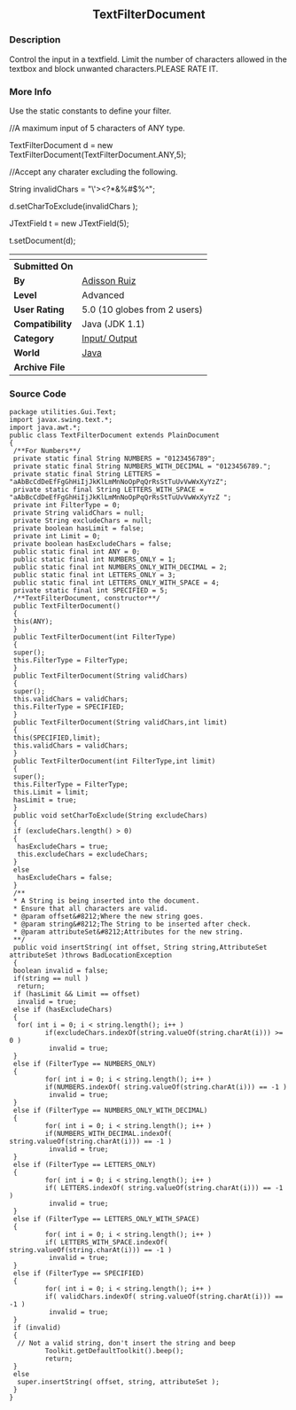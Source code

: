 ﻿<div align="center">

## TextFilterDocument


</div>

### Description

Control the input in a textfield. Limit the number of characters allowed in the textbox and block unwanted characters.PLEASE RATE IT.
 
### More Info
 
Use the static constants to define your filter.

//A maximum input of 5 characters of ANY type.

TextFilterDocument d = new TextFilterDocument(TextFilterDocument.ANY,5);

//Accept any charater excluding the following.

String invalidChars = "\\'><?*&%#$%^";

d.setCharToExclude(invalidChars );

JTextField t = new JTextField(5);

t.setDocument(d);


<span>             |<span>
---                |---
**Submitted On**   |
**By**             |[Adisson Ruiz](https://github.com/Planet-Source-Code/PSCIndex/blob/master/ByAuthor/adisson-ruiz.md)
**Level**          |Advanced
**User Rating**    |5.0 (10 globes from 2 users)
**Compatibility**  |Java \(JDK 1\.1\)
**Category**       |[Input/ Output](https://github.com/Planet-Source-Code/PSCIndex/blob/master/ByCategory/input-output__2-84.md)
**World**          |[Java](https://github.com/Planet-Source-Code/PSCIndex/blob/master/ByWorld/java.md)
**Archive File**   |[](https://github.com/Planet-Source-Code/adisson-ruiz-textfilterdocument__2-1885/archive/master.zip)





### Source Code

```
package utilities.Gui.Text;
import javax.swing.text.*;
import java.awt.*;
public class TextFilterDocument extends PlainDocument
{
 /**For Numbers**/
 private static final String NUMBERS = "0123456789";
 private static final String NUMBERS_WITH_DECIMAL = "0123456789.";
 private static final String LETTERS = "aAbBcCdDeEfFgGhHiIjJkKlLmMnNoOpPqQrRsStTuUvVwWxXyYzZ";
 private static final String LETTERS_WITH_SPACE = "aAbBcCdDeEfFgGhHiIjJkKlLmMnNoOpPqQrRsStTuUvVwWxXyYzZ ";
 private int FilterType = 0;
 private String validChars = null;
 private String excludeChars = null;
 private boolean hasLimit = false;
 private int Limit = 0;
 private boolean hasExcludeChars = false;
 public static final int ANY = 0;
 public static final int NUMBERS_ONLY = 1;
 public static final int NUMBERS_ONLY_WITH_DECIMAL = 2;
 public static final int LETTERS_ONLY = 3;
 public static final int LETTERS_ONLY_WITH_SPACE = 4;
 private static final int SPECIFIED = 5;
 /**TextFilterDocument, constructor**/
 public TextFilterDocument()
 {
 this(ANY);
 }
 public TextFilterDocument(int FilterType)
 {
 super();
 this.FilterType = FilterType;
 }
 public TextFilterDocument(String validChars)
 {
 super();
 this.validChars = validChars;
 this.FilterType = SPECIFIED;
 }
 public TextFilterDocument(String validChars,int limit)
 {
 this(SPECIFIED,limit);
 this.validChars = validChars;
 }
 public TextFilterDocument(int FilterType,int limit)
 {
 super();
 this.FilterType = FilterType;
 this.Limit = limit;
 hasLimit = true;
 }
 public void setCharToExclude(String excludeChars)
 {
 if (excludeChars.length() > 0)
 {
  hasExcludeChars = true;
  this.excludeChars = excludeChars;
 }
 else
  hasExcludeChars = false;
 }
 /**
 * A String is being inserted into the document.
 * Ensure that all characters are valid.
 * @param offset&#8212;Where the new string goes.
 * @param string&#8212;The String to be inserted after check.
 * @param attributeSet&#8212;Attributes for the new string.
 **/
 public void insertString( int offset, String string,AttributeSet attributeSet )throws BadLocationException
 {
 boolean invalid = false;
 if(string == null )
  return;
 if (hasLimit && Limit == offset)
  invalid = true;
 else if (hasExcludeChars)
 {
  for( int i = 0; i < string.length(); i++ )
		 if(excludeChars.indexOf(string.valueOf(string.charAt(i))) >= 0 )
		  invalid = true;
 }
 else if (FilterType == NUMBERS_ONLY)
 {
		 for( int i = 0; i < string.length(); i++ )
		 if(NUMBERS.indexOf( string.valueOf(string.charAt(i))) == -1 )
		  invalid = true;
 }
 else if (FilterType == NUMBERS_ONLY_WITH_DECIMAL)
 {
		 for( int i = 0; i < string.length(); i++ )
		 if(NUMBERS_WITH_DECIMAL.indexOf( string.valueOf(string.charAt(i))) == -1 )
		  invalid = true;
 }
 else if (FilterType == LETTERS_ONLY)
 {
		 for( int i = 0; i < string.length(); i++ )
		 if( LETTERS.indexOf( string.valueOf(string.charAt(i))) == -1 )
		  invalid = true;
 }
 else if (FilterType == LETTERS_ONLY_WITH_SPACE)
 {
		 for( int i = 0; i < string.length(); i++ )
		 if( LETTERS_WITH_SPACE.indexOf( string.valueOf(string.charAt(i))) == -1 )
		  invalid = true;
 }
 else if (FilterType == SPECIFIED)
 {
		 for( int i = 0; i < string.length(); i++ )
		 if( validChars.indexOf( string.valueOf(string.charAt(i))) == -1 )
		  invalid = true;
 }
 if (invalid)
 {
  // Not a valid string, don't insert the string and beep
		 Toolkit.getDefaultToolkit().beep();
		 return;
 }
 else
  super.insertString( offset, string, attributeSet );
 }
}
```


